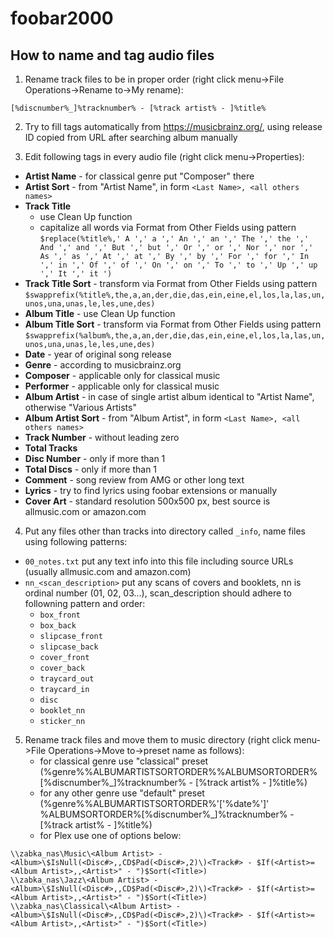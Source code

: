 # foobar2000
## How to name and tag audio files

1. Rename track files to be in proper order (right click menu->File Operations->Rename to->My rename):
```
[%discnumber%_]%tracknumber% - [%track artist% - ]%title%
```

2. Try to fill tags automatically from https://musicbrainz.org/, using release ID copied from URL after searching album manually

3. Edit following tags in every audio file (right click menu->Properties):

* **Artist Name** - for classical genre put "Composer" there
* **Artist Sort** - from "Artist Name", in form `<Last Name>, <all others names>`
* **Track Title**
	* use Clean Up function
	* capitalize all words via Format from Other Fields using pattern `$replace(%title%,' A ',' a ',' An ',' an ',' The ',' the ',' And ',' and ',' But ',' but ',' Or ',' or ',' Nor ',' nor ',' As ',' as ',' At ',' at ',' By ',' by ',' For ',' for ',' In ',' in ',' Of ',' of ',' On ',' on ',' To ',' to ',' Up ',' up ',' It ',' it ')`
* **Track Title Sort** - transform via Format from Other Fields using pattern `$swapprefix(%title%,the,a,an,der,die,das,ein,eine,el,los,la,las,un,unos,una,unas,le,les,une,des)`
* **Album Title** - use Clean Up function
* **Album Title Sort** - transform via Format from Other Fields using pattern `$swapprefix(%album%,the,a,an,der,die,das,ein,eine,el,los,la,las,un,unos,una,unas,le,les,une,des)`
* **Date** - year of original song release
* **Genre** - according to musicbrainz.org
* **Composer** - applicable only for classical music
* **Performer** - applicable only for classical music
* **Album Artist** - in case of single artist album identical to "Artist Name", otherwise "Various Artists"
* **Album Artist Sort** - from "Album Artist", in form `<Last Name>, <all others names>`
* **Track Number** - without leading zero
* **Total Tracks**
* **Disc Number** - only if more than 1
* **Total Discs** - only if more than 1
* **Comment** - song review from AMG or other long text
* **Lyrics** - try to find lyrics using foobar extensions or manually
* **Cover Art** - standard resolution 500x500 px, best source is allmusic.com or amazon.com
	
4. Put any files other than tracks into directory called `_info`, name files using following patterns:
* `00_notes.txt` put any text info into this file including source URLs (usually allmusic.com and amazon.com)
* `nn_<scan_description>` put any scans of covers and booklets, nn is ordinal number (01, 02, 03...), scan_description should adhere to followning pattern and order:
	* `box_front`
	* `box_back`
	* `slipcase_front`
	* `slipcase_back`
	* `cover_front`
	* `cover_back`
	* `traycard_out`
	* `traycard_in`
	* `disc`
	* `booklet_nn`
	* `sticker_nn`
	
5. Rename track files and move them to music directory (right click menu->File Operations->Move to->preset name as follows):
	- for classical genre use "classical" preset (%genre%\%ALBUMARTISTSORTORDER%\%ALBUMSORTORDER%\[%discnumber%_]%tracknumber% - [%track artist% - ]%title%)
	- for any other genre use "default" preset (%genre%\%ALBUMARTISTSORTORDER%\'['%date%']' %ALBUMSORTORDER%\[%discnumber%_]%tracknumber% - [%track artist% - ]%title%)
	- for Plex use one of options below:

```
\\zabka_nas\Music\<Album Artist> - <Album>\$IsNull(<Disc#>,,CD$Pad(<Disc#>,2)\)<Track#> - $If(<Artist>=<Album Artist>,,<Artist>" - ")$Sort(<Title>)
\\zabka_nas\Jazz\<Album Artist> - <Album>\$IsNull(<Disc#>,,CD$Pad(<Disc#>,2)\)<Track#> - $If(<Artist>=<Album Artist>,,<Artist>" - ")$Sort(<Title>)
\\zabka_nas\Classical\<Album Artist> - <Album>\$IsNull(<Disc#>,,CD$Pad(<Disc#>,2)\)<Track#> - $If(<Artist>=<Album Artist>,,<Artist>" - ")$Sort(<Title>)
```  
